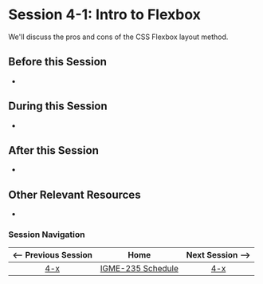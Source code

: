 # Session 4-1: Intro to Flexbox

We'll discuss the pros and cons of the CSS Flexbox layout method.

## Before this Session
- 

## During this Session
- 

## After this Session
- 

## Other Relevant Resources
- 

### Session Navigation

| <-- Previous Session |               Home                  | Next Session --> |
|:--------------------:|:-----------------------------------:|:----------------:|
|  [4-x](4-x.md)       | [IGME-235 Schedule](../schedule.md) |   [4-x](4-x.md)  |
